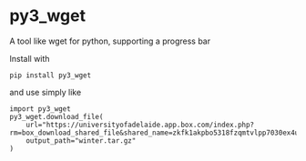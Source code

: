 # py3_wget
A tool like wget for python, supporting a progress bar

Install with
```
pip install py3_wget
```

and use simply like
```
import py3_wget
py3_wget.download_file(
    url="https://universityofadelaide.app.box.com/index.php?rm=box_download_shared_file&shared_name=zkfk1akpbo5318fzqmtvlpp7030ex4up&file_id=f_1424424688104",
    output_path="winter.tar.gz"
)
```

